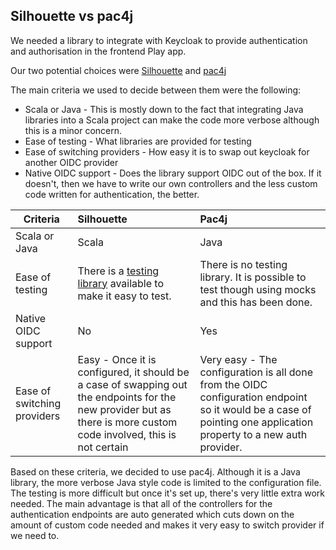 ## Silhouette vs pac4j

We needed a library to integrate with Keycloak to provide authentication and authorisation in the frontend Play app.

Our two potential choices were [Silhouette](https://www.silhouette.rocks/) and [pac4j](https://www.pac4j.org/) 

The main criteria we used to decide between them were the following:

* Scala or Java - This is mostly down to the fact that integrating Java libraries into a Scala project can make the code more verbose although this is a minor concern.
* Ease of testing - What libraries are provided for testing
* Ease of switching providers - How easy it is to swap out keycloak for another OIDC provider
* Native OIDC support - Does the library support OIDC out of the box. If it doesn't, then we have to write our own controllers and the less custom code written for authentication, the better.

| Criteria                      | Silhouette                                                                                                                                                          | Pac4j                                                                                                                                                             |
|------------------------------ | :-------------------------------------------------------------------------------------------------------------------------------------------------------------------| :-----------------------------------------------------------------------------------------------------------------------------------------------------------------|
| Scala or Java                 | Scala                                                                                                                                                               | Java                                                                                                                                                              |
| Ease of testing               | There is a [testing library](https://www.silhouette.rocks/docs/testing) available to make it easy to test.                                                          | There is no testing library. It is possible to test though using mocks and this has been done.                                                                    |
| Native OIDC support           | No                                                                                                                                                                  | Yes                                                                                                                                                               |
| Ease of switching providers   | Easy - Once it is configured, it should be a case of swapping out the endpoints for the new provider but as there is more custom code involved, this is not certain | Very easy - The configuration is all done from the OIDC configuration endpoint so it would be a case of pointing one application property to a new auth provider. |

Based on these criteria, we decided to use pac4j. Although it is a Java library, the more verbose Java style code is limited to the configuration file. The testing is more difficult but once it's set up, there's very little extra work needed. The main advantage is that all of the controllers for the authentication endpoints are auto generated which cuts down on the amount of custom code needed and makes it very easy to switch provider if we need to.


